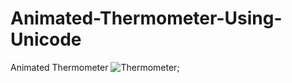 # Animated-Thermometer-Using-Unicode
Animated Thermometer 
![Thermometer](https://i.postimg.cc/MTQxdXvG/Screenshot-from-2021-04-02-12-38-22.png);
